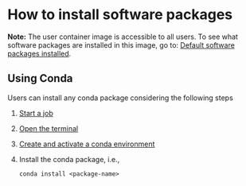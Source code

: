 # How to install software packages

**Note:** The user container image is accessible to all users. To see what software packages are installed in this image, go to: [Default software packages installed](../software-default/software-default.md).

## Using Conda 

Users can install any conda package considering the following steps 

1. [Start a job](../job-start/job-start.md)
2. [Open the terminal](../code-server-terminal/code-server-terminal.md)
3. [Create and activate a conda environment](../conda-env-create-activate/)
4. Install the conda package, i.e.,

    ```
    conda install <package-name>
    ```
